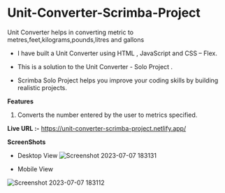 # Unit-Converter-Scrimba-Project
Unit Converter helps in converting metric to metres,feet,kilograms,pounds,litres and gallons

- I have built a Unit Converter using HTML , JavaScript and CSS – Flex.
+ This is a solution to the Unit Converter - Solo Project .
* Scrimba Solo Project helps you improve your coding skills by building realistic projects.

**Features**
1. Converts the number entered by the user to metrics specified.

**Live URL :-** https://unit-converter-scrimba-project.netlify.app/

**ScreenShots**

- Desktop View 
![Screenshot 2023-07-07 183131](https://github.com/aratidsa/Unit-Converter-Scrimba-Project/assets/128802362/801a3af3-b97c-4067-99b5-0d547a952d5d)

+ Mobile View


![Screenshot 2023-07-07 183112](https://github.com/aratidsa/Unit-Converter-Scrimba-Project/assets/128802362/669dafd9-3fc9-4e17-a7a8-6a2e6266ea98)

